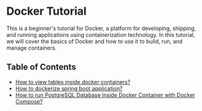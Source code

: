 # Docker Tutorial
This is a beginner's tutorial for Docker, a platform for developing, shipping, and running applications using containerization technology. In this tutorial, we will cover the basics of Docker and how to use it to build, run, and manage containers.

## Table of Contents
- [How to view tables inside docker containers?](https://github.com/telman03/docker-tutorial/blob/main/tutorial/dbtables.md)<br>
- [How to dockerize spring boot application?](https://github.com/telman03/docker-tutorial/blob/main/tutorial/dockerizespringboot.md)
- [How to run PostgreSQL Database Inside Docker Container with Docker Compose?](https://github.com/telman03/docker-tutorial/blob/main/tutorial/docker-postgre.md)
